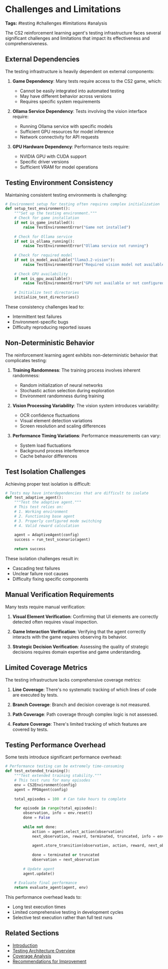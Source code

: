 # Challenges and Limitations

**Tags:** #testing #challenges #limitations #analysis

The CS2 reinforcement learning agent's testing infrastructure faces several significant challenges and limitations that impact its effectiveness and comprehensiveness.

## External Dependencies

The testing infrastructure is heavily dependent on external components:

1. **Game Dependency**: Many tests require access to the CS2 game, which:
   - Cannot be easily integrated into automated testing
   - May have different behavior across versions
   - Requires specific system requirements

2. **Ollama Service Dependency**: Tests involving the vision interface require:
   - Running Ollama service with specific models
   - Sufficient GPU resources for model inference
   - Network connectivity for API requests

3. **GPU Hardware Dependency**: Performance tests require:
   - NVIDIA GPU with CUDA support
   - Specific driver versions
   - Sufficient VRAM for model operations

## Testing Environment Consistency

Maintaining consistent testing environments is challenging:

```python
# Environment setup for testing often requires complex initialization
def setup_test_environment():
    """Set up the testing environment."""
    # Check for game installation
    if not is_game_installed():
        raise TestEnvironmentError("Game not installed")
    
    # Check for Ollama service
    if not is_ollama_running():
        raise TestEnvironmentError("Ollama service not running")
    
    # Check for required model
    if not is_model_available("llama3.2-vision"):
        raise TestEnvironmentError("Required vision model not available")
    
    # Check GPU availability
    if not is_gpu_available():
        raise TestEnvironmentError("GPU not available or not configured properly")
    
    # Initialize test directories
    initialize_test_directories()
```

These consistency challenges lead to:
- Intermittent test failures
- Environment-specific bugs
- Difficulty reproducing reported issues

## Non-Deterministic Behavior

The reinforcement learning agent exhibits non-deterministic behavior that complicates testing:

1. **Training Randomness**: The training process involves inherent randomness:
   - Random initialization of neural networks
   - Stochastic action selection during exploration
   - Environment randomness during training

2. **Vision Processing Variability**: The vision system introduces variability:
   - OCR confidence fluctuations
   - Visual element detection variations
   - Screen resolution and scaling differences

3. **Performance Timing Variations**: Performance measurements can vary:
   - System load fluctuations
   - Background process interference
   - Cache behavior differences

## Test Isolation Challenges

Achieving proper test isolation is difficult:

```python
# Tests may have interdependencies that are difficult to isolate
def test_adaptive_agent():
    """Test the adaptive agent."""
    # This test relies on:
    # 1. Working environment
    # 2. Functioning base agent
    # 3. Properly configured mode switching
    # 4. Valid reward calculation
    
    agent = AdaptiveAgent(config)
    success = run_test_scenario(agent)
    
    return success
```

These isolation challenges result in:
- Cascading test failures
- Unclear failure root causes
- Difficulty fixing specific components

## Manual Verification Requirements

Many tests require manual verification:

1. **Visual Element Verification**: Confirming that UI elements are correctly detected often requires visual inspection.

2. **Game Interaction Verification**: Verifying that the agent correctly interacts with the game requires observing its behavior.

3. **Strategic Decision Verification**: Assessing the quality of strategic decisions requires domain expertise and game understanding.

## Limited Coverage Metrics

The testing infrastructure lacks comprehensive coverage metrics:

1. **Line Coverage**: There's no systematic tracking of which lines of code are executed by tests.

2. **Branch Coverage**: Branch and decision coverage is not measured.

3. **Path Coverage**: Path coverage through complex logic is not assessed.

4. **Feature Coverage**: There's limited tracking of which features are covered by tests.

## Testing Performance Overhead

Some tests introduce significant performance overhead:

```python
# Performance testing can be extremely time-consuming
def test_extended_training():
    """Test extended training stability."""
    # This test runs for many episodes
    env = CS2Environment(config)
    agent = PPOAgent(config)
    
    total_episodes = 100  # Can take hours to complete
    
    for episode in range(total_episodes):
        observation, info = env.reset()
        done = False
        
        while not done:
            action = agent.select_action(observation)
            next_observation, reward, terminated, truncated, info = env.step(action)
            
            agent.store_transition(observation, action, reward, next_observation, terminated)
            
            done = terminated or truncated
            observation = next_observation
        
        # Update agent
        agent.update()
    
    # Evaluate final performance
    return evaluate_agent(agent, env)
```

This performance overhead leads to:
- Long test execution times
- Limited comprehensive testing in development cycles
- Selective test execution rather than full test runs

## Related Sections
- [Introduction](01_testing_intro.md)
- [Testing Architecture Overview](02_testing_architecture.md)
- [Coverage Analysis](08_coverage_analysis.md)
- [Recommendations for Improvement](10_improvement_recommendations.md)
